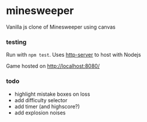 # minesweeper
Vanilla js clone of Minesweeper using canvas

### testing
Run with `npm test`. Uses [http-server](https://www.npmjs.com/package/http-server) to host with Nodejs

Game hosted on [http://localhost:8080/](http://localhost:8080/)

### todo
- highlight mistake boxes on loss
- add difficulty selector
- add timer (and highscore?)
- add explosion noises